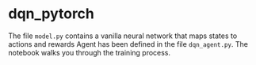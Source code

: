 # dqn_pytorch
The file `model.py` contains a vanilla neural network that maps states to actions and rewards
Agent has been defined in the file `dqn_agent.py`. 
The notebook walks you through the training process. 
